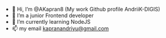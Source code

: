 - 👋 Hi, I’m @AKapran8 (My work Github profile AndriiK-DIGIS)
- 👀 I’m a junior Frontend developer
- 🌱 I’m currently learning NodeJS
- 📫 my email kapranandriyu@gmail.com
